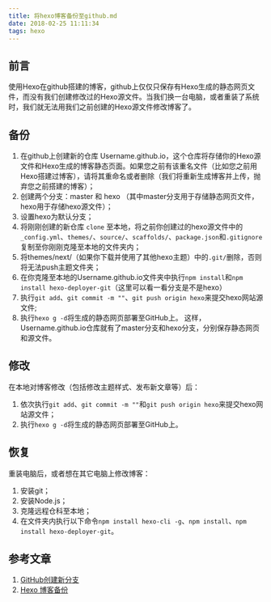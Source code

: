 ```yaml
---
title: 将hexo博客备份至github.md
date: 2018-02-25 11:11:34
tags: hexo
---
```

## 前言
使用Hexo在github搭建的博客，github上仅仅只保存有Hexo生成的静态网页文件，而没有我们创建修改过的Hexo源文件。当我们换一台电脑，或者重装了系统时，我们就无法用我们之前创建的Hexo源文件修改博客了。

## 备份
1. 在github上创建新的仓库 Username.github.io，这个仓库将存储你的Hexo源文件和Hexo生成的博客静态页面。如果您之前有该重名文件（比如您之前用Hexo搭建过博客），请将其重命名或者删除（我们将重新生成博客并上传，抛弃您之前搭建的博客）；
2. 创建两个分支：master 和 hexo （其中master分支用于存储静态网页文件，hexo用于存储hexo源文件）；
3. 设置hexo为默认分支；
4. 将刚刚创建的新仓库 ```clone``` 至本地，将之前你创建过的hexo源文件中的```_config.yml```、```themes/```、```source/```、```scaffolds/```、```package.json```和```.gitignore```复制至你刚刚克隆至本地的文件夹内；
5. 将themes/next/（如果你下载并使用了其他hexo主题）中的```.git/```删除，否则将无法push主题文件夹；
6. 在你克隆至本地的Username.github.io文件夹中执行```npm install```和```npm install hexo-deployer-git```（这里可以看一看分支是不是hexo）
7. 执行```git add```、```git commit -m ""```、```git push origin hexo```来提交hexo网站源文件;
8. 执行```hexo g -d```将生成的静态网页部署至GitHub上。
这样，Username.github.io仓库就有了master分支和hexo分支，分别保存静态网页和源文件。

## 修改
在本地对博客修改（包括修改主题样式、发布新文章等）后：
1. 依次执行```git add```、```git commit -m ""```和```git push origin hexo```来提交hexo网站源文件；
2. 执行```hexo g -d```将生成的静态网页部署至GitHub上。

## 恢复
重装电脑后，或者想在其它电脑上修改博客：
1. 安装git；
2. 安装Node.js；
3. 克隆远程仓科至本地；
4. 在文件夹内执行以下命令```npm install hexo-cli -g```、```npm install```、```npm install hexo-deployer-git```。

## 参考文章
1. [GitHub创建新分支](http://blog.csdn.net/top_code/article/details/51931916)
2. [ Hexo 博客备份](https://blog.itswincer.com/posts/7efd2818/)

